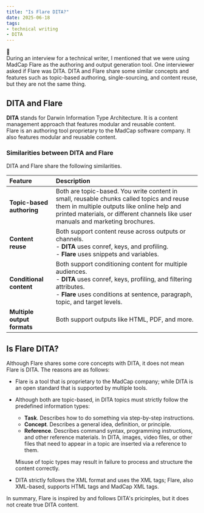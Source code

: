 ```yaml
---
title: "Is Flare DITA?"
date: 2025-06-18
tags: 
- technical writing
- DITA
---
```

📝<br>
During an interview for a technical writer, I mentioned that we were using MadCap Flare as the authoring and output generation tool. One interviewer asked if Flare was DITA. DITA and Flare share some similar concepts and features such as topic-based authoring, single-sourcing, and content reuse, but they are not the same thing. 

## DITA and Flare
**DITA** stands for Darwin Information Type Architecture. It is a content management approach that features modular and reusable content.    
Flare is an authoring tool proprietary to the MadCap software company. It also features modular and reusable content.     

### Similarities between DITA and Flare
DITA and Flare share the following similarities.

| Feature | Description |
|:---|:---|
| **Topic-based authoring** | Both are topic-based. You write content in small, reusable chunks called topics and reuse them in multiple outputs like online help and printed materials, or different channels like user manuals and marketing brochures. |
| **Content reuse**        | Both support content reuse across outputs or channels.<br>- **DITA** uses conref, keys, and profiling.<br>- **Flare** uses snippets and variables. |
| **Conditional content**  | Both support conditioning content for multiple audiences.<br>- **DITA** uses conref, keys, profiling, and filtering attributes.<br>- **Flare** uses conditions at sentence, paragraph, topic, and target levels. |
| **Multiple output formats** | Both support outputs like HTML, PDF, and more. |

## Is Flare DITA?
Although Flare shares some core concepts with DITA, it does not mean Flare is DITA. The reasons are as follows:
- Flare is a tool that is proprietary to the MadCap company; while DITA is an open standard that is supported by multiple tools. 
- Although both are topic-based, in DITA topics must strictly follow the predefined information types:
   - **Task**. Describes how to do something via step-by-step instructions.
   - **Concept**. Describes a general idea, definition, or principle. 
   - **Reference**. Describes command syntax, programming instructions, and other reference materials. In DITA, images, video files, or other files that need to appear in a topic are inserted via a reference to them.
     
    Misuse of topic types may result in failure to process and structure the content correctly.  
    
- DITA strictly follows the XML format and uses the XML tags; Flare, also XML-based, supports HTML tags and MadCap XML tags. <br> 

In summary, Flare is inspired by and follows DITA's pricinples, but it does not create true DITA content. 
